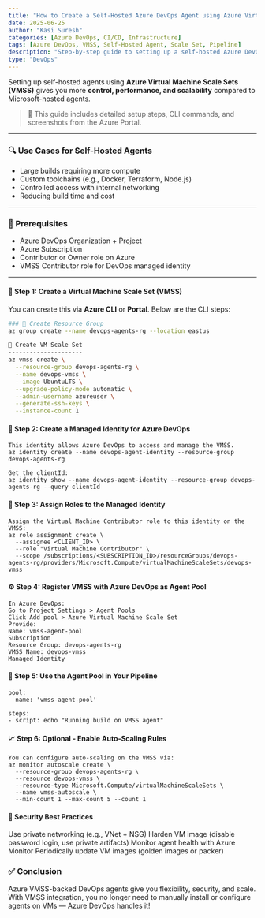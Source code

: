 ```yaml
---
title: "How to Create a Self-Hosted Azure DevOps Agent using Azure Virtual Machine Scale Sets"
date: 2025-06-25
author: "Kasi Suresh"
categories: [Azure DevOps, CI/CD, Infrastructure]
tags: [Azure DevOps, VMSS, Self-Hosted Agent, Scale Set, Pipeline]
description: "Step-by-step guide to setting up a self-hosted Azure DevOps agent pool using Azure Virtual Machine Scale Sets (VMSS) with scaling, screenshots, and security best practices."
type: "DevOps"
---
```

Setting up self-hosted agents using **Azure Virtual Machine Scale Sets (VMSS)** gives you more **control, performance, and scalability** compared to Microsoft-hosted agents.

> 🔧 This guide includes detailed setup steps, CLI commands, and screenshots from the Azure Portal.

---
### 🔍 Use Cases for Self-Hosted Agents
- Large builds requiring more compute
- Custom toolchains (e.g., Docker, Terraform, Node.js)
- Controlled access with internal networking
- Reducing build time and cost
---

### 🧰 Prerequisites
- Azure DevOps Organization + Project
- Azure Subscription
- Contributor or Owner role on Azure
- VMSS Contributor role for DevOps managed identity

---

#### 📌 Step 1: Create a Virtual Machine Scale Set (VMSS)

You can create this via **Azure CLI** or **Portal**. Below are the CLI steps:

```bash
### 🔹 Create Resource Group
az group create --name devops-agents-rg --location eastus

🔹 Create VM Scale Set
---------------------
az vmss create \
  --resource-group devops-agents-rg \
  --name devops-vmss \
  --image UbuntuLTS \
  --upgrade-policy-mode automatic \
  --admin-username azureuser \
  --generate-ssh-keys \
  --instance-count 1
```
#### 🔐 Step 2: Create a Managed Identity for Azure DevOps
```
This identity allows Azure DevOps to access and manage the VMSS.
az identity create --name devops-agent-identity --resource-group devops-agents-rg

Get the clientId:
az identity show --name devops-agent-identity --resource-group devops-agents-rg --query clientId
```
#### 🔧 Step 3: Assign Roles to the Managed Identity
```
Assign the Virtual Machine Contributor role to this identity on the VMSS:
az role assignment create \
  --assignee <CLIENT_ID> \
  --role "Virtual Machine Contributor" \
  --scope /subscriptions/<SUBSCRIPTION_ID>/resourceGroups/devops-agents-rg/providers/Microsoft.Compute/virtualMachineScaleSets/devops-vmss
```
#### ⚙️ Step 4: Register VMSS with Azure DevOps as Agent Pool
```
In Azure DevOps:
Go to Project Settings > Agent Pools
Click Add pool > Azure Virtual Machine Scale Set
Provide:
Name: vmss-agent-pool
Subscription
Resource Group: devops-agents-rg
VMSS Name: devops-vmss
Managed Identity
```

#### 🧪 Step 5: Use the Agent Pool in Your Pipeline
```
pool:
  name: 'vmss-agent-pool'

steps:
- script: echo "Running build on VMSS agent"
```

#### 📈 Step 6: Optional - Enable Auto-Scaling Rules
```
You can configure auto-scaling on the VMSS via:
az monitor autoscale create \
  --resource-group devops-agents-rg \
  --resource devops-vmss \
  --resource-type Microsoft.Compute/virtualMachineScaleSets \
  --name vmss-autoscale \
  --min-count 1 --max-count 5 --count 1
```
#### 🔐 Security Best Practices
Use private networking (e.g., VNet + NSG)
Harden VM image (disable password login, use private artifacts)
Monitor agent health with Azure Monitor
Periodically update VM images (golden images or packer)

### ✅ Conclusion
Azure VMSS-backed DevOps agents give you flexibility, security, and scale. With VMSS integration, you no longer need to manually install or configure agents on VMs — Azure DevOps handles it!

